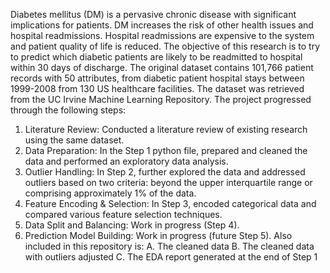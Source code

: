 Diabetes mellitus (DM) is a pervasive chronic disease with significant implications for patients. DM increases the risk of other health issues and hospital readmissions.  Hospital readmissions are expensive to the system and patient quality of life is reduced. The objective of this research is to try to predict which diabetic patients are likely to be readmitted to hospital within 30 days of discharge. The original dataset contains 101,766 patient records with 50 attributes, from diabetic patient hospital stays between 1999-2008 from 130 US healthcare facilities. The dataset was retrieved from the UC Irvine Machine Learning Repository.
The project progressed through the following steps:
1. Literature Review: Conducted a literature review of existing research using the same dataset.
2. Data Preparation: In the Step 1 python file, prepared and cleaned the data and performed an exploratory data analysis.
3. Outlier Handling: In Step 2, further explored the data and addressed outliers based on two criteria: beyond the upper interquartile range or comprising approximately 1% of the data.
4. Feature Encoding & Selection: In Step 3, encoded categorical data and compared various feature selection techniques.
5. Data Split and Balancing: Work in progress (Step 4).
6. Prediction Model Building: Work in progress (future Step 5).
Also included in this repository is:
A. The cleaned data
B. The cleaned data with outliers adjusted
C. The EDA report generated at the end of Step 1
